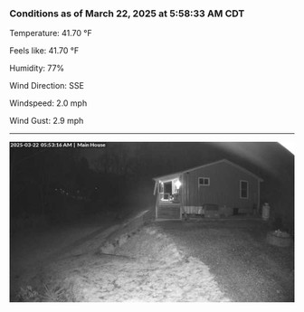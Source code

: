 ### Conditions as of March 22, 2025 at 5:58:33 AM CDT 

Temperature: 41.70 &deg;F

Feels like: 41.70 &deg;F

Humidity: 77%

Wind Direction: SSE

Windspeed: 2.0 mph

Wind Gust: 2.9 mph

---

<img src="./images/latest.jpeg"/>

